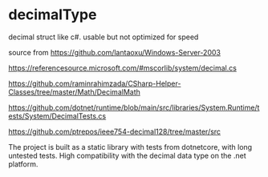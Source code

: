 # decimalType
decimal struct like c#. usable but not optimized for speed

source from
https://github.com/lantaoxu/Windows-Server-2003

https://referencesource.microsoft.com/#mscorlib/system/decimal.cs

https://github.com/raminrahimzada/CSharp-Helper-Classes/tree/master/Math/DecimalMath

https://github.com/dotnet/runtime/blob/main/src/libraries/System.Runtime/tests/System/DecimalTests.cs

https://github.com/ptrepos/ieee754-decimal128/tree/master/src


The project is built as a static library with tests from dotnetcore, with long untested tests.  High compatibility with the decimal data type on the .net platform.
